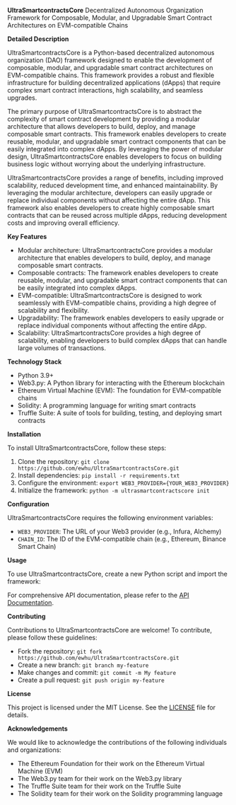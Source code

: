 **UltraSmartcontractsCore**
Decentralized Autonomous Organization Framework for Composable, Modular, and Upgradable Smart Contract Architectures on EVM-compatible Chains

**Detailed Description**

UltraSmartcontractsCore is a Python-based decentralized autonomous organization (DAO) framework designed to enable the development of composable, modular, and upgradable smart contract architectures on EVM-compatible chains. This framework provides a robust and flexible infrastructure for building decentralized applications (dApps) that require complex smart contract interactions, high scalability, and seamless upgrades.

The primary purpose of UltraSmartcontractsCore is to abstract the complexity of smart contract development by providing a modular architecture that allows developers to build, deploy, and manage composable smart contracts. This framework enables developers to create reusable, modular, and upgradable smart contract components that can be easily integrated into complex dApps. By leveraging the power of modular design, UltraSmartcontractsCore enables developers to focus on building business logic without worrying about the underlying infrastructure.

UltraSmartcontractsCore provides a range of benefits, including improved scalability, reduced development time, and enhanced maintainability. By leveraging the modular architecture, developers can easily upgrade or replace individual components without affecting the entire dApp. This framework also enables developers to create highly composable smart contracts that can be reused across multiple dApps, reducing development costs and improving overall efficiency.

**Key Features**

* Modular architecture: UltraSmartcontractsCore provides a modular architecture that enables developers to build, deploy, and manage composable smart contracts.
* Composable contracts: The framework enables developers to create reusable, modular, and upgradable smart contract components that can be easily integrated into complex dApps.
* EVM-compatible: UltraSmartcontractsCore is designed to work seamlessly with EVM-compatible chains, providing a high degree of scalability and flexibility.
* Upgradability: The framework enables developers to easily upgrade or replace individual components without affecting the entire dApp.
* Scalability: UltraSmartcontractsCore provides a high degree of scalability, enabling developers to build complex dApps that can handle large volumes of transactions.

**Technology Stack**

* Python 3.9+
* Web3.py: A Python library for interacting with the Ethereum blockchain
* Ethereum Virtual Machine (EVM): The foundation for EVM-compatible chains
* Solidity: A programming language for writing smart contracts
* Truffle Suite: A suite of tools for building, testing, and deploying smart contracts

**Installation**

To install UltraSmartcontractsCore, follow these steps:

1. Clone the repository: `git clone https://github.com/ewhu/UltraSmartcontractsCore.git`
2. Install dependencies: `pip install -r requirements.txt`
3. Configure the environment: `export WEB3_PROVIDER={YOUR_WEB3_PROVIDER}`
4. Initialize the framework: `python -m ultrasmartcontractscore init`

**Configuration**

UltraSmartcontractsCore requires the following environment variables:

* `WEB3_PROVIDER`: The URL of your Web3 provider (e.g., Infura, Alchemy)
* `CHAIN_ID`: The ID of the EVM-compatible chain (e.g., Ethereum, Binance Smart Chain)

**Usage**

To use UltraSmartcontractsCore, create a new Python script and import the framework:

For comprehensive API documentation, please refer to the [API Documentation](https://github.com/ewhu/UltraSmartcontractsCore/blob/main/docs/api.md).

**Contributing**

Contributions to UltraSmartcontractsCore are welcome! To contribute, please follow these guidelines:

* Fork the repository: `git fork https://github.com/ewhu/UltraSmartcontractsCore.git`
* Create a new branch: `git branch my-feature`
* Make changes and commit: `git commit -m My feature`
* Create a pull request: `git push origin my-feature`

**License**

This project is licensed under the MIT License. See the [LICENSE](https://github.com/ewhu/UltraSmartcontractsCore/blob/main/LICENSE) file for details.

**Acknowledgements**

We would like to acknowledge the contributions of the following individuals and organizations:

* The Ethereum Foundation for their work on the Ethereum Virtual Machine (EVM)
* The Web3.py team for their work on the Web3.py library
* The Truffle Suite team for their work on the Truffle Suite
* The Solidity team for their work on the Solidity programming language